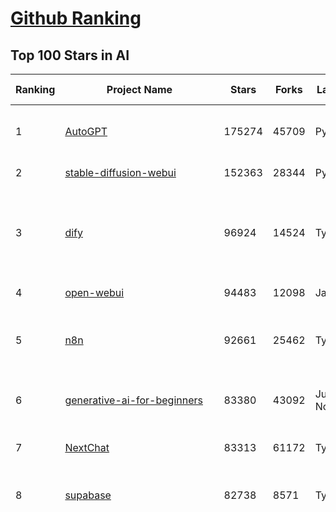 [Github Ranking](../README.md)
==========

## Top 100 Stars in AI

| Ranking | Project Name | Stars | Forks | Language | Open Issues | Description | Last Commit |
| ------- | ------------ | ----- | ----- | -------- | ----------- | ----------- | ----------- |
| 1 | [AutoGPT](https://github.com/Significant-Gravitas/AutoGPT) | 175274 | 45709 | Python | 145 | AutoGPT is the vision of accessible AI for everyone, to use and to build on. Our mission is to provide the tools, so that you can focus on what matters. | 2025-05-14T01:02:28Z |
| 2 | [stable-diffusion-webui](https://github.com/AUTOMATIC1111/stable-diffusion-webui) | 152363 | 28344 | Python | 2338 | Stable Diffusion web UI | 2025-05-03T06:17:03Z |
| 3 | [dify](https://github.com/langgenius/dify) | 96924 | 14524 | TypeScript | 598 | Dify is an open-source LLM app development platform. Dify's intuitive interface combines AI workflow, RAG pipeline, agent capabilities, model management, observability features and more, letting you quickly go from prototype to production. | 2025-05-14T03:47:15Z |
| 4 | [open-webui](https://github.com/open-webui/open-webui) | 94483 | 12098 | JavaScript | 164 | User-friendly AI Interface (Supports Ollama, OpenAI API, ...) | 2025-05-13T12:53:52Z |
| 5 | [n8n](https://github.com/n8n-io/n8n) | 92661 | 25462 | TypeScript | 450 | Fair-code workflow automation platform with native AI capabilities. Combine visual building with custom code, self-host or cloud, 400+ integrations. | 2025-05-14T03:20:09Z |
| 6 | [generative-ai-for-beginners](https://github.com/microsoft/generative-ai-for-beginners) | 83380 | 43092 | Jupyter Notebook | 3 | 21 Lessons, Get Started Building with Generative AI  🔗 https://microsoft.github.io/generative-ai-for-beginners/ | 2025-05-12T03:57:34Z |
| 7 | [NextChat](https://github.com/ChatGPTNextWeb/NextChat) | 83313 | 61172 | TypeScript | 630 | ✨ Light and Fast AI Assistant. Support: Web \| iOS \| MacOS \| Android \|  Linux \| Windows | 2025-04-19T08:00:42Z |
| 8 | [supabase](https://github.com/supabase/supabase) | 82738 | 8571 | TypeScript | 236 | The open source Firebase alternative. Supabase gives you a dedicated Postgres database to build your web, mobile, and AI applications. | 2025-05-13T19:26:49Z |
| 9 | [funNLP](https://github.com/fighting41love/funNLP) | 73238 | 14853 | Python | 33 | 中英文敏感词、语言检测、中外手机/电话归属地/运营商查询、名字推断性别、手机号抽取、身份证抽取、邮箱抽取、中日文人名库、中文缩写库、拆字词典、词汇情感值、停用词、反动词表、暴恐词表、繁简体转换、英文模拟中文发音、汪峰歌词生成器、职业名称词库、同义词库、反义词库、否定词库、汽车品牌词库、汽车零件词库、连续英文切割、各种中文词向量、公司名字大全、古诗词库、IT词库、财经词库、成语词库、地名词库、历史名人词库、诗词词库、医学词库、饮食词库、法律词库、汽车词库、动物词库、中文聊天语料、中文谣言数据、百度中文问答数据集、句子相似度匹配算法集合、bert资源、文本生成&摘要相关工具、cocoNLP信息抽取工具、国内电话号码正则匹配、清华大学XLORE:中英文跨语言百科知识图谱、清华大学人工智能技术系列报告、自然语言生成、NLU太难了系列、自动对联数据及机器人、用户名黑名单列表、罪名法务名词及分类模型、微信公众号语料、cs224n深度学习自然语言处理课程、中文手写汉字识别、中文自然语言处理 语料/数据集、变量命名神器、分词语料库+代码、任务型对话英文数据集、ASR 语音数据集 + 基于深度学习的中文语音识别系统、笑声检测器、Microsoft多语言数字/单位/如日期时间识别包、中华新华字典数据库及api(包括常用歇后语、成语、词语和汉字)、文档图谱自动生成、SpaCy 中文模型、Common Voice语音识别数据集新版、神经网络关系抽取、基于bert的命名实体识别、关键词(Keyphrase)抽取包pke、基于医疗领域知识图谱的问答系统、基于依存句法与语义角色标注的事件三元组抽取、依存句法分析4万句高质量标注数据、cnocr：用来做中文OCR的Python3包、中文人物关系知识图谱项目、中文nlp竞赛项目及代码汇总、中文字符数据、speech-aligner: 从“人声语音”及其“语言文本”产生音素级别时间对齐标注的工具、AmpliGraph: 知识图谱表示学习(Python)库：知识图谱概念链接预测、Scattertext 文本可视化(python)、语言/知识表示工具：BERT & ERNIE、中文对比英文自然语言处理NLP的区别综述、Synonyms中文近义词工具包、HarvestText领域自适应文本挖掘工具（新词发现-情感分析-实体链接等）、word2word：(Python)方便易用的多语言词-词对集：62种语言/3,564个多语言对、语音识别语料生成工具：从具有音频/字幕的在线视频创建自动语音识别(ASR)语料库、构建医疗实体识别的模型（包含词典和语料标注）、单文档非监督的关键词抽取、Kashgari中使用gpt-2语言模型、开源的金融投资数据提取工具、文本自动摘要库TextTeaser: 仅支持英文、人民日报语料处理工具集、一些关于自然语言的基本模型、基于14W歌曲知识库的问答尝试--功能包括歌词接龙and已知歌词找歌曲以及歌曲歌手歌词三角关系的问答、基于Siamese bilstm模型的相似句子判定模型并提供训练数据集和测试数据集、用Transformer编解码模型实现的根据Hacker News文章标题自动生成评论、用BERT进行序列标记和文本分类的模板代码、LitBank：NLP数据集——支持自然语言处理和计算人文学科任务的100部带标记英文小说语料、百度开源的基准信息抽取系统、虚假新闻数据集、Facebook: LAMA语言模型分析，提供Transformer-XL/BERT/ELMo/GPT预训练语言模型的统一访问接口、CommonsenseQA：面向常识的英文QA挑战、中文知识图谱资料、数据及工具、各大公司内部里大牛分享的技术文档 PDF 或者 PPT、自然语言生成SQL语句（英文）、中文NLP数据增强（EDA）工具、英文NLP数据增强工具 、基于医药知识图谱的智能问答系统、京东商品知识图谱、基于mongodb存储的军事领域知识图谱问答项目、基于远监督的中文关系抽取、语音情感分析、中文ULMFiT-情感分析-文本分类-语料及模型、一个拍照做题程序、世界各国大规模人名库、一个利用有趣中文语料库 qingyun 训练出来的中文聊天机器人、中文聊天机器人seqGAN、省市区镇行政区划数据带拼音标注、教育行业新闻语料库包含自动文摘功能、开放了对话机器人-知识图谱-语义理解-自然语言处理工具及数据、中文知识图谱：基于百度百科中文页面-抽取三元组信息-构建中文知识图谱、masr: 中文语音识别-提供预训练模型-高识别率、Python音频数据增广库、中文全词覆盖BERT及两份阅读理解数据、ConvLab：开源多域端到端对话系统平台、中文自然语言处理数据集、基于最新版本rasa搭建的对话系统、基于TensorFlow和BERT的管道式实体及关系抽取、一个小型的证券知识图谱/知识库、复盘所有NLP比赛的TOP方案、OpenCLaP：多领域开源中文预训练语言模型仓库、UER：基于不同语料+编码器+目标任务的中文预训练模型仓库、中文自然语言处理向量合集、基于金融-司法领域(兼有闲聊性质)的聊天机器人、g2pC：基于上下文的汉语读音自动标记模块、Zincbase 知识图谱构建工具包、诗歌质量评价/细粒度情感诗歌语料库、快速转化「中文数字」和「阿拉伯数字」、百度知道问答语料库、基于知识图谱的问答系统、jieba_fast 加速版的jieba、正则表达式教程、中文阅读理解数据集、基于BERT等最新语言模型的抽取式摘要提取、Python利用深度学习进行文本摘要的综合指南、知识图谱深度学习相关资料整理、维基大规模平行文本语料、StanfordNLP 0.2.0：纯Python版自然语言处理包、NeuralNLP-NeuralClassifier：腾讯开源深度学习文本分类工具、端到端的封闭域对话系统、中文命名实体识别：NeuroNER vs. BertNER、新闻事件线索抽取、2019年百度的三元组抽取比赛：“科学空间队”源码、基于依存句法的开放域文本知识三元组抽取和知识库构建、中文的GPT2训练代码、ML-NLP - 机器学习(Machine Learning)NLP面试中常考到的知识点和代码实现、nlp4han:中文自然语言处理工具集(断句/分词/词性标注/组块/句法分析/语义分析/NER/N元语法/HMM/代词消解/情感分析/拼写检查、XLM：Facebook的跨语言预训练语言模型、用基于BERT的微调和特征提取方法来进行知识图谱百度百科人物词条属性抽取、中文自然语言处理相关的开放任务-数据集-当前最佳结果、CoupletAI - 基于CNN+Bi-LSTM+Attention 的自动对对联系统、抽象知识图谱、MiningZhiDaoQACorpus - 580万百度知道问答数据挖掘项目、brat rapid annotation tool: 序列标注工具、大规模中文知识图谱数据：1.4亿实体、数据增强在机器翻译及其他nlp任务中的应用及效果、allennlp阅读理解:支持多种数据和模型、PDF表格数据提取工具 、 Graphbrain：AI开源软件库和科研工具，目的是促进自动意义提取和文本理解以及知识的探索和推断、简历自动筛选系统、基于命名实体识别的简历自动摘要、中文语言理解测评基准，包括代表性的数据集&基准模型&语料库&排行榜、树洞 OCR 文字识别 、从包含表格的扫描图片中识别表格和文字、语声迁移、Python口语自然语言处理工具集(英文)、 similarity：相似度计算工具包，java编写、海量中文预训练ALBERT模型 、Transformers 2.0 、基于大规模音频数据集Audioset的音频增强 、Poplar：网页版自然语言标注工具、图片文字去除，可用于漫画翻译 、186种语言的数字叫法库、Amazon发布基于知识的人-人开放领域对话数据集 、中文文本纠错模块代码、繁简体转换 、 Python实现的多种文本可读性评价指标、类似于人名/地名/组织机构名的命名体识别数据集 、东南大学《知识图谱》研究生课程(资料)、. 英文拼写检查库 、 wwsearch是企业微信后台自研的全文检索引擎、CHAMELEON：深度学习新闻推荐系统元架构 、 8篇论文梳理BERT相关模型进展与反思、DocSearch：免费文档搜索引擎、 LIDA：轻量交互式对话标注工具 、aili - the fastest in-memory index in the East 东半球最快并发索引 、知识图谱车音工作项目、自然语言生成资源大全 、中日韩分词库mecab的Python接口库、中文文本摘要/关键词提取、汉字字符特征提取器 (featurizer)，提取汉字的特征（发音特征、字形特征）用做深度学习的特征、中文生成任务基准测评 、中文缩写数据集、中文任务基准测评 - 代表性的数据集-基准(预训练)模型-语料库-baseline-工具包-排行榜、PySS3：面向可解释AI的SS3文本分类器机器可视化工具 、中文NLP数据集列表、COPE - 格律诗编辑程序、doccano：基于网页的开源协同多语言文本标注工具 、PreNLP：自然语言预处理库、简单的简历解析器，用来从简历中提取关键信息、用于中文闲聊的GPT2模型：GPT2-chitchat、基于检索聊天机器人多轮响应选择相关资源列表(Leaderboards、Datasets、Papers)、(Colab)抽象文本摘要实现集锦(教程 、词语拼音数据、高效模糊搜索工具、NLP数据增广资源集、微软对话机器人框架 、 GitHub Typo Corpus：大规模GitHub多语言拼写错误/语法错误数据集、TextCluster：短文本聚类预处理模块 Short text cluster、面向语音识别的中文文本规范化、BLINK：最先进的实体链接库、BertPunc：基于BERT的最先进标点修复模型、Tokenizer：快速、可定制的文本词条化库、中文语言理解测评基准，包括代表性的数据集、基准(预训练)模型、语料库、排行榜、spaCy 医学文本挖掘与信息提取 、 NLP任务示例项目代码集、 python拼写检查库、chatbot-list - 行业内关于智能客服、聊天机器人的应用和架构、算法分享和介绍、语音质量评价指标(MOSNet, BSSEval, STOI, PESQ, SRMR)、 用138GB语料训练的法文RoBERTa预训练语言模型 、BERT-NER-Pytorch：三种不同模式的BERT中文NER实验、无道词典 - 有道词典的命令行版本，支持英汉互查和在线查询、2019年NLP亮点回顾、 Chinese medical dialogue data 中文医疗对话数据集 、最好的汉字数字(中文数字)-阿拉伯数字转换工具、 基于百科知识库的中文词语多词义/义项获取与特定句子词语语义消歧、awesome-nlp-sentiment-analysis - 情感分析、情绪原因识别、评价对象和评价词抽取、LineFlow：面向所有深度学习框架的NLP数据高效加载器、中文医学NLP公开资源整理 、MedQuAD：(英文)医学问答数据集、将自然语言数字串解析转换为整数和浮点数、Transfer Learning in Natural Language Processing (NLP) 、面向语音识别的中文/英文发音辞典、Tokenizers：注重性能与多功能性的最先进分词器、CLUENER 细粒度命名实体识别 Fine Grained Named Entity Recognition、 基于BERT的中文命名实体识别、中文谣言数据库、NLP数据集/基准任务大列表、nlp相关的一些论文及代码, 包括主题模型、词向量(Word Embedding)、命名实体识别(NER)、文本分类(Text Classificatin)、文本生成(Text Generation)、文本相似性(Text Similarity)计算等，涉及到各种与nlp相关的算法，基于keras和tensorflow 、Python文本挖掘/NLP实战示例、 Blackstone：面向非结构化法律文本的spaCy pipeline和NLP模型通过同义词替换实现文本“变脸” 、中文 预训练 ELECTREA 模型: 基于对抗学习 pretrain Chinese Model 、albert-chinese-ner - 用预训练语言模型ALBERT做中文NER 、基于GPT2的特定主题文本生成/文本增广、开源预训练语言模型合集、多语言句向量包、编码、标记和实现：一种可控高效的文本生成方法、 英文脏话大列表 、attnvis：GPT2、BERT等transformer语言模型注意力交互可视化、CoVoST：Facebook发布的多语种语音-文本翻译语料库，包括11种语言(法语、德语、荷兰语、俄语、西班牙语、意大利语、土耳其语、波斯语、瑞典语、蒙古语和中文)的语音、文字转录及英文译文、Jiagu自然语言处理工具 - 以BiLSTM等模型为基础，提供知识图谱关系抽取 中文分词 词性标注 命名实体识别 情感分析 新词发现 关键词 文本摘要 文本聚类等功能、用unet实现对文档表格的自动检测，表格重建、NLP事件提取文献资源列表 、 金融领域自然语言处理研究资源大列表、CLUEDatasetSearch - 中英文NLP数据集：搜索所有中文NLP数据集，附常用英文NLP数据集 、medical_NER - 中文医学知识图谱命名实体识别 、(哈佛)讲因果推理的免费书、知识图谱相关学习资料/数据集/工具资源大列表、Forte：灵活强大的自然语言处理pipeline工具集 、Python字符串相似性算法库、PyLaia：面向手写文档分析的深度学习工具包、TextFooler：针对文本分类/推理的对抗文本生成模块、Haystack：灵活、强大的可扩展问答(QA)框架、中文关键短语抽取工具 | 2024-05-10T07:38:24Z |
| 10 | [Deep-Live-Cam](https://github.com/hacksider/Deep-Live-Cam) | 66769 | 9318 | Python | 79 | real time face swap and one-click video deepfake with only a single image | 2025-05-12T16:57:09Z |
| 11 | [AppFlowy](https://github.com/AppFlowy-IO/AppFlowy) | 62903 | 4238 | Dart | 961 | Bring projects, wikis, and teams together with AI. AppFlowy is the AI collaborative workspace where you achieve more without losing control of your data. The leading open source Notion alternative. | 2025-05-14T02:27:01Z |
| 12 | [langflow](https://github.com/langflow-ai/langflow) | 60896 | 6382 | Python | 421 | Langflow is a powerful tool for building and deploying AI-powered agents and workflows. | 2025-05-14T00:29:00Z |
| 13 | [lobe-chat](https://github.com/lobehub/lobe-chat) | 60707 | 12742 | TypeScript | 755 | 🤯 Lobe Chat - an open-source, modern-design AI chat framework. Supports Multi AI Providers( OpenAI / Claude 3 / Gemini / Ollama / DeepSeek / Qwen), Knowledge Base (file upload / knowledge management / RAG ), Multi-Modals (Plugins/Artifacts) and Thinking. One-click FREE deployment of your private ChatGPT/ Claude / DeepSeek application. | 2025-05-14T02:09:32Z |
| 14 | [browser-use](https://github.com/browser-use/browser-use) | 59988 | 6591 | Python | 384 | 🌐 Make websites accessible for AI agents. Automate tasks online with ease. | 2025-05-14T03:14:47Z |
| 15 | [MetaGPT](https://github.com/FoundationAgents/MetaGPT) | 55558 | 6602 | Python | 62 | 🌟 The Multi-Agent Framework: First AI Software Company, Towards Natural Language Programming | 2025-03-31T07:17:13Z |
| 16 | [gpt-engineer](https://github.com/AntonOsika/gpt-engineer) | 54125 | 7116 | Python | 24 | CLI platform to experiment with codegen. Precursor to: https://lovable.dev | 2024-11-17T22:47:32Z |
| 17 | [ChatGPT](https://github.com/lencx/ChatGPT) | 53753 | 6087 | Rust | 800 | 🔮 ChatGPT Desktop Application (Mac, Windows and Linux) | 2024-08-29T17:58:11Z |
| 18 | [meilisearch](https://github.com/meilisearch/meilisearch) | 51245 | 2041 | Rust | 184 | A lightning-fast search engine API bringing AI-powered hybrid search to your sites and applications. | 2025-05-13T14:35:49Z |
| 19 | [LLMs-from-scratch](https://github.com/rasbt/LLMs-from-scratch) | 48880 | 7007 | Jupyter Notebook | 1 | Implement a ChatGPT-like LLM in PyTorch from scratch, step by step | 2025-04-20T02:16:18Z |
| 20 | [LLaMA-Factory](https://github.com/hiyouga/LLaMA-Factory) | 48817 | 5936 | Python | 452 | Unified Efficient Fine-Tuning of 100+ LLMs & VLMs (ACL 2024) | 2025-05-13T09:01:58Z |
| 21 | [awesome-mcp-servers](https://github.com/punkpeye/awesome-mcp-servers) | 48332 | 3581 | None | 19 | A collection of MCP servers. | 2025-05-12T12:30:25Z |
| 22 | [system-prompts-and-models-of-ai-tools](https://github.com/x1xhlol/system-prompts-and-models-of-ai-tools) | 44877 | 13605 | None | 11 | FULL v0, Cursor, Manus, Same.dev, Lovable, Devin, Replit Agent, Windsurf Agent & VSCode Agent (And other Open Sourced) System Prompts, Tools & AI Models. | 2025-05-12T09:41:47Z |
| 23 | [autogen](https://github.com/microsoft/autogen) | 44414 | 6708 | Python | 502 | A programming framework for agentic AI 🤖 PyPi: autogen-agentchat Discord: https://aka.ms/autogen-discord Office Hour: https://aka.ms/autogen-officehour | 2025-05-13T21:36:04Z |
| 24 | [anything-llm](https://github.com/Mintplex-Labs/anything-llm) | 44009 | 4305 | JavaScript | 238 | The all-in-one Desktop & Docker AI application with built-in RAG, AI agents, No-code agent builder, MCP compatibility,  and more. | 2025-05-14T01:57:33Z |
| 25 | [crawl4ai](https://github.com/unclecode/crawl4ai) | 43006 | 3967 | Python | 115 | 🚀🤖 Crawl4AI: Open-source LLM Friendly Web Crawler & Scraper. Don't be shy, join here: https://discord.gg/jP8KfhDhyN | 2025-05-13T12:03:25Z |
| 26 | [JeecgBoot](https://github.com/jeecgboot/JeecgBoot) | 42679 | 15334 | Java | 44 | 🔥一款基于AIGC和低代码引擎的AI低代码平台，旨在帮助企业快速实现低代码开发和构建、部署个性化的 AI 应用。 前后端分离 SpringBoot，SpringCloud，Ant Design&Vue3，Mybatis，Shiro！强大的代码生成器让前后端代码一键生成，无需写任何代码! 成套AI大模型功能: AI模型管理、AI应用、知识库、AI流程编排、AI对话助手等； | 2025-05-14T01:21:36Z |
| 27 | [OpenBB](https://github.com/OpenBB-finance/OpenBB) | 41355 | 3696 | Python | 39 | Investment Research for Everyone, Everywhere. | 2025-05-14T00:53:12Z |
| 28 | [ColossalAI](https://github.com/hpcaitech/ColossalAI) | 40874 | 4507 | Python | 427 | Making large AI models cheaper, faster and more accessible | 2025-05-14T02:57:23Z |
| 29 | [kong](https://github.com/Kong/kong) | 40810 | 4914 | Lua | 69 | 🦍 The Cloud-Native API Gateway and AI Gateway. | 2025-05-14T03:13:27Z |
| 30 | [ailearning](https://github.com/apachecn/ailearning) | 40779 | 11557 | Python | 2 | AiLearning：数据分析+机器学习实战+线性代数+PyTorch+NLTK+TF2 | 2024-11-12T16:21:55Z |
| 31 | [ClickHouse](https://github.com/ClickHouse/ClickHouse) | 40618 | 7292 | C++ | 4078 | ClickHouse® is a real-time analytics database management system | 2025-05-14T03:47:04Z |
| 32 | [airflow](https://github.com/apache/airflow) | 40035 | 15007 | Python | 1101 | Apache Airflow - A platform to programmatically author, schedule, and monitor workflows | 2025-05-13T21:11:45Z |
| 33 | [firecrawl](https://github.com/mendableai/firecrawl) | 38077 | 3465 | TypeScript | 167 | 🔥 Turn entire websites into LLM-ready markdown or structured data. Scrape, crawl and extract with a single API. | 2025-05-13T21:18:27Z |
| 34 | [quivr](https://github.com/QuivrHQ/quivr) | 37831 | 3637 | Python | 5 | Opiniated RAG for integrating GenAI in your apps 🧠   Focus on your product rather than the RAG. Easy integration in existing products with customisation!  Any LLM: GPT4, Groq, Llama. Any Vectorstore: PGVector, Faiss. Any Files. Anyway you want.  | 2025-05-13T19:16:51Z |
| 35 | [GitHubDaily](https://github.com/GitHubDaily/GitHubDaily) | 37794 | 3951 | None | 347 | 坚持分享 GitHub 上高质量、有趣实用的开源技术教程、开发者工具、编程网站、技术资讯。A list cool, interesting projects of GitHub. | 2025-03-20T08:54:47Z |
| 36 | [AI-For-Beginners](https://github.com/microsoft/AI-For-Beginners) | 37465 | 6909 | Jupyter Notebook | 23 | 12 Weeks, 24 Lessons, AI for All! | 2025-04-29T16:09:57Z |
| 37 | [Open-Assistant](https://github.com/LAION-AI/Open-Assistant) | 37345 | 3267 | Python | 227 | OpenAssistant is a chat-based assistant that understands tasks, can interact with third-party systems, and retrieve information dynamically to do so. | 2024-08-17T01:55:35Z |
| 38 | [photoprism](https://github.com/photoprism/photoprism) | 37314 | 2065 | Go | 419 | AI-Powered Photos App for the Decentralized Web 🌈💎✨ | 2025-05-13T17:38:49Z |
| 39 | [ray](https://github.com/ray-project/ray) | 37021 | 6279 | Python | 3780 | Ray is an AI compute engine. Ray consists of a core distributed runtime and a set of AI Libraries for accelerating ML workloads. | 2025-05-14T00:55:07Z |
| 40 | [upscayl](https://github.com/upscayl/upscayl) | 36843 | 1696 | TypeScript | 68 | 🆙 Upscayl - #1 Free and Open Source AI Image Upscaler for Linux, MacOS and Windows. | 2025-04-25T13:23:15Z |
| 41 | [chatgpt-on-wechat](https://github.com/zhayujie/chatgpt-on-wechat) | 36733 | 9190 | Python | 291 | 基于大模型搭建的聊天机器人，同时支持 微信公众号、企业微信应用、飞书、钉钉 等接入，可选择GPT4.1/GPT-4o/GPT-o1/ DeepSeek/Claude/文心一言/讯飞星火/通义千问/ Gemini/GLM-4/Kimi/LinkAI，能处理文本、语音和图片，访问操作系统和互联网，支持基于自有知识库进行定制企业智能客服。 | 2025-04-20T09:22:54Z |
| 42 | [MockingBird](https://github.com/babysor/MockingBird) | 36245 | 5256 | Python | 476 | 🚀AI拟声: 5秒内克隆您的声音并生成任意语音内容 Clone a voice in 5 seconds to generate arbitrary speech in real-time | 2024-11-15T05:00:29Z |
| 43 | [google-research](https://github.com/google-research/google-research) | 35524 | 8085 | Jupyter Notebook | 961 | Google Research | 2025-05-13T17:36:46Z |
| 44 | [chatbox](https://github.com/chatboxai/chatbox) | 34743 | 3318 | TypeScript | 680 | User-friendly Desktop Client App for AI Models/LLMs (GPT, Claude, Gemini, Ollama...) | 2025-05-14T03:02:10Z |
| 45 | [gold-miner](https://github.com/xitu/gold-miner) | 34088 | 5043 | None | 5 | 🥇掘金翻译计划，可能是世界最大最好的英译中技术社区，最懂读者和译者的翻译平台： | 2024-04-17T09:44:37Z |
| 46 | [AgentGPT](https://github.com/reworkd/AgentGPT) | 34048 | 9413 | TypeScript | 127 | 🤖 Assemble, configure, and deploy autonomous AI Agents in your browser. | 2025-04-29T01:19:32Z |
| 47 | [aider](https://github.com/Aider-AI/aider) | 32900 | 2987 | Python | 797 | aider is AI pair programming in your terminal | 2025-05-13T20:45:06Z |
| 48 | [gpt-pilot](https://github.com/Pythagora-io/gpt-pilot) | 32685 | 3319 | Python | 235 | The first real AI developer | 2025-03-04T06:26:32Z |
| 49 | [LocalAI](https://github.com/mudler/LocalAI) | 32564 | 2480 | Go | 440 | :robot: The free, Open Source alternative to OpenAI, Claude and others. Self-hosted and local-first. Drop-in replacement for OpenAI,  running on consumer-grade hardware. No GPU required. Runs gguf, transformers, diffusers and many more models architectures. Features: Generate Text, Audio, Video, Images, Voice Cloning, Distributed, P2P inference | 2025-05-14T01:54:34Z |
| 50 | [MoneyPrinterTurbo](https://github.com/harry0703/MoneyPrinterTurbo) | 32337 | 4554 | Python | 116 | 利用AI大模型，一键生成高清短视频 Generate short videos with one click using AI LLM. | 2025-05-13T08:29:50Z |
| 51 | [awesome-llm-apps](https://github.com/Shubhamsaboo/awesome-llm-apps) | 31886 | 3583 | Python | 7 | Collection of awesome LLM apps with AI Agents and RAG using OpenAI, Anthropic, Gemini and opensource models. | 2025-05-13T01:34:47Z |
| 52 | [spaCy](https://github.com/explosion/spaCy) | 31547 | 4502 | Python | 174 | 💫 Industrial-strength Natural Language Processing (NLP) in Python | 2025-05-12T05:47:51Z |
| 53 | [crewAI](https://github.com/crewAIInc/crewAI) | 31536 | 4219 | Python | 67 | Framework for orchestrating role-playing, autonomous AI agents. By fostering collaborative intelligence, CrewAI empowers agents to work together seamlessly, tackling complex tasks. | 2025-05-14T00:31:05Z |
| 54 | [fairseq](https://github.com/facebookresearch/fairseq) | 31426 | 6522 | Python | 1174 | Facebook AI Research Sequence-to-Sequence Toolkit written in Python. | 2025-01-09T16:43:36Z |
| 55 | [chatbot-ui](https://github.com/mckaywrigley/chatbot-ui) | 31220 | 8836 | TypeScript | 167 | AI chat for any model. | 2024-08-03T00:38:07Z |
| 56 | [tabby](https://github.com/TabbyML/tabby) | 31110 | 1462 | Rust | 182 | Self-hosted AI coding assistant | 2025-05-14T03:44:54Z |
| 57 | [fabric](https://github.com/danielmiessler/fabric) | 31082 | 3212 | Go | 201 | fabric is an open-source framework for augmenting humans using AI. It provides a modular framework for solving specific problems using a crowdsourced set of AI prompts that can be used anywhere. | 2025-05-10T07:42:12Z |
| 58 | [ruoyi-vue-pro](https://github.com/YunaiV/ruoyi-vue-pro) | 30937 | 6647 | Java | 13 | 🔥 官方推荐 🔥 RuoYi-Vue 全新 Pro 版本，优化重构所有功能。基于 Spring Boot + MyBatis Plus + Vue & Element 实现的后台管理系统 + 微信小程序，支持 RBAC 动态权限、数据权限、SaaS 多租户、Flowable 工作流、三方登录、支付、短信、商城、CRM、ERP、AI 大模型等功能。你的 ⭐️ Star ⭐️，是作者生发的动力！ | 2025-05-13T13:27:29Z |
| 59 | [netron](https://github.com/lutzroeder/netron) | 30181 | 2902 | JavaScript | 19 | Visualizer for neural network, deep learning and machine learning models | 2025-05-14T01:44:18Z |
| 60 | [khoj](https://github.com/khoj-ai/khoj) | 30029 | 1674 | Python | 68 | Your AI second brain. Self-hostable. Get answers from the web or your docs. Build custom agents, schedule automations, do deep research. Turn any online or local LLM into your personal, autonomous AI (gpt, claude, gemini, llama, qwen, mistral). Get started - free. | 2025-05-13T19:05:09Z |
| 61 | [AI-Expert-Roadmap](https://github.com/AMAI-GmbH/AI-Expert-Roadmap) | 29843 | 2527 | JavaScript | 19 | Roadmap to becoming an Artificial Intelligence Expert in 2022 | 2023-12-31T02:20:16Z |
| 62 | [cursor](https://github.com/getcursor/cursor) | 29832 | 1885 | None | 1686 | The AI Code Editor | 2024-10-13T19:23:26Z |
| 63 | [roop](https://github.com/s0md3v/roop) | 29785 | 6749 | Python | 0 | one-click face swap | 2024-08-19T12:57:17Z |
| 64 | [docling](https://github.com/docling-project/docling) | 29693 | 1873 | Python | 348 | Get your documents ready for gen AI | 2025-05-14T03:31:58Z |
| 65 | [Mr.-Ranedeer-AI-Tutor](https://github.com/JushBJJ/Mr.-Ranedeer-AI-Tutor) | 29521 | 3371 | None | 13 | A GPT-4 AI Tutor Prompt for customizable personalized learning experiences. | 2024-03-25T13:06:55Z |
| 66 | [pytorch-lightning](https://github.com/Lightning-AI/pytorch-lightning) | 29460 | 3494 | Python | 936 | Pretrain, finetune ANY AI model of ANY size on multiple GPUs, TPUs with zero code changes. | 2025-05-12T10:22:11Z |
| 67 | [mem0](https://github.com/mem0ai/mem0) | 29288 | 2819 | Python | 263 | Memory for AI Agents; SOTA in AI Agent Memory; Announcing OpenMemory MCP - local and secure memory management. | 2025-05-14T03:03:41Z |
| 68 | [Jobs_Applier_AI_Agent_AIHawk](https://github.com/feder-cr/Jobs_Applier_AI_Agent_AIHawk) | 28132 | 4214 | Python | 26 | AIHawk aims to easy job hunt process by automating the job application process. Utilizing artificial intelligence, it enables users to apply for multiple jobs in a tailored way. | 2025-05-12T07:19:02Z |
| 69 | [exo](https://github.com/exo-explore/exo) | 28085 | 1757 | Python | 336 | Run your own AI cluster at home with everyday devices 📱💻 🖥️⌚ | 2025-03-21T22:23:32Z |
| 70 | [mindsdb](https://github.com/mindsdb/mindsdb) | 27933 | 4961 | Python | 69 | AI's query engine - Platform for building AI that can learn and answer questions over large scale federated data. | 2025-05-13T17:44:23Z |
| 71 | [ai-hedge-fund](https://github.com/virattt/ai-hedge-fund) | 27239 | 4700 | Python | 70 | An AI Hedge Fund Team | 2025-05-13T23:43:16Z |
| 72 | [so-vits-svc](https://github.com/svc-develop-team/so-vits-svc) | 27052 | 4980 | Python | 21 | SoftVC VITS Singing Voice Conversion | 2023-11-11T13:11:31Z |
| 73 | [agno](https://github.com/agno-agi/agno) | 26600 | 3367 | Python | 50 | Agno is a lightweight library for building Agents with memory, knowledge, tools and reasoning. | 2025-05-13T22:40:35Z |
| 74 | [continue](https://github.com/continuedev/continue) | 26192 | 2765 | TypeScript | 814 | ⏩ Create, share, and use custom AI code assistants with our open-source IDE extensions and hub of models, rules, prompts, docs, and other building blocks | 2025-05-14T00:49:09Z |
| 75 | [generative-models](https://github.com/Stability-AI/generative-models) | 25848 | 2868 | Python | 263 | Generative Models by Stability AI | 2025-04-04T03:32:07Z |
| 76 | [Folo](https://github.com/RSSNext/Folo) | 25796 | 1103 | TypeScript | 142 | 🧡 Follow everything in one place | 2025-05-14T02:18:43Z |
| 77 | [nx](https://github.com/nrwl/nx) | 25646 | 2513 | TypeScript | 623 | Build system, optimized for monorepos, with AI-powered architectural awareness and advanced CI capabilities. | 2025-05-14T02:49:31Z |
| 78 | [LibreChat](https://github.com/danny-avila/LibreChat) | 25495 | 4391 | TypeScript | 144 | Enhanced ChatGPT Clone: Features Agents, DeepSeek, Anthropic, AWS, OpenAI, Assistants API, Azure, Groq, o1, GPT-4o, Mistral, OpenRouter, Vertex AI, Gemini, Artifacts, AI model switching, message search, Code Interpreter, langchain, DALL-E-3, OpenAPI Actions, Functions, Secure Multi-User Auth, Presets, open-source for self-hosting. Active project. | 2025-05-13T19:31:08Z |
| 79 | [cursor-free-vip](https://github.com/yeongpin/cursor-free-vip) | 25339 | 3162 | Python | 343 | [Support 0.49.x]（Reset Cursor AI MachineID & Bypass Higher Token Limit） Cursor Ai ，自动重置机器ID ， 免费升级使用Pro功能: You've reached your trial request limit. / Too many free trial accounts used on this machine. Please upgrade to pro. We have this limit in place to prevent abuse. Please let us know if you believe this is a mistake. | 2025-05-12T03:31:22Z |
| 80 | [composio](https://github.com/ComposioHQ/composio) | 25247 | 4424 | Python | 41 | Composio equip's your AI agents & LLMs with 100+ high-quality integrations via function calling | 2025-05-09T20:33:35Z |
| 81 | [InvokeAI](https://github.com/invoke-ai/InvokeAI) | 25087 | 2548 | TypeScript | 702 | Invoke is a leading creative engine for Stable Diffusion models, empowering professionals, artists, and enthusiasts to generate and create visual media using the latest AI-driven technologies. The solution offers an industry leading WebUI, and serves as the foundation for multiple commercial products. | 2025-05-14T00:46:56Z |
| 82 | [Genesis](https://github.com/Genesis-Embodied-AI/Genesis) | 24992 | 2222 | Python | 144 | A generative world for general-purpose robotics & embodied AI learning. | 2025-05-13T14:39:13Z |
| 83 | [semantic-kernel](https://github.com/microsoft/semantic-kernel) | 24414 | 3815 | C# | 429 | Integrate cutting-edge LLM technology quickly and easily into your apps | 2025-05-14T03:16:09Z |
| 84 | [kratos](https://github.com/go-kratos/kratos) | 24296 | 4084 | Go | 13 | Your ultimate Go microservices framework for the cloud-native era. | 2025-04-29T07:46:20Z |
| 85 | [FastGPT](https://github.com/labring/FastGPT) | 24043 | 6214 | TypeScript | 521 | FastGPT is a knowledge-based platform built on the LLMs, offers a comprehensive suite of out-of-the-box capabilities such as data processing, RAG retrieval, and visual AI workflow orchestration, letting you easily develop and deploy complex question-answering systems without the need for extensive setup or configuration. | 2025-05-13T13:25:16Z |
| 86 | [modular](https://github.com/modular/modular) | 24037 | 2611 | Mojo | 670 | The Modular Platform (includes MAX & Mojo) | 2025-05-13T22:27:22Z |
| 87 | [llm-app](https://github.com/pathwaycom/llm-app) | 23920 | 413 | Jupyter Notebook | 5 | Ready-to-run cloud templates for RAG, AI pipelines, and enterprise search with live data. 🐳Docker-friendly.⚡Always in sync with Sharepoint, Google Drive, S3, Kafka, PostgreSQL, real-time data APIs, and more. | 2025-05-07T15:59:40Z |
| 88 | [qdrant](https://github.com/qdrant/qdrant) | 23511 | 1618 | Rust | 331 | Qdrant - High-performance, massive-scale Vector Database and Vector Search Engine for the next generation of AI. Also available in the cloud https://cloud.qdrant.io/ | 2025-05-14T00:16:24Z |
| 89 | [Warp](https://github.com/warpdotdev/Warp) | 23412 | 451 | None | 2875 | Warp is a modern, Rust-based terminal with AI built in so you and your team can build great software, faster. | 2025-04-25T18:02:31Z |
| 90 | [PDFMathTranslate](https://github.com/Byaidu/PDFMathTranslate) | 23379 | 2008 | Python | 98 | PDF scientific paper translation with preserved formats - 基于 AI 完整保留排版的 PDF 文档全文双语翻译，支持 Google/DeepL/Ollama/OpenAI 等服务，提供 CLI/GUI/MCP/Docker/Zotero | 2025-05-09T17:36:32Z |
| 91 | [500-AI-Machine-learning-Deep-learning-Computer-vision-NLP-Projects-with-code](https://github.com/ashishpatel26/500-AI-Machine-learning-Deep-learning-Computer-vision-NLP-Projects-with-code) | 23342 | 5617 | None | 43 | 500 AI Machine learning Deep learning Computer vision NLP Projects with code | 2024-07-26T13:06:49Z |
| 92 | [Chat2DB](https://github.com/CodePhiliaX/Chat2DB) | 22915 | 2483 | Java | 452 | 🔥🔥🔥AI-driven database tool and SQL client, The hottest GUI client, supporting MySQL, Oracle, PostgreSQL, DB2, SQL Server, DB2, SQLite, H2, ClickHouse, and more. | 2025-03-05T07:57:52Z |
| 93 | [facefusion](https://github.com/facefusion/facefusion) | 22887 | 3529 | Python | 0 | Industry leading face manipulation platform | 2025-05-05T14:55:09Z |
| 94 | [gin-vue-admin](https://github.com/flipped-aurora/gin-vue-admin) | 22826 | 6681 | Go | 23 | 🚀Vite+Vue3+Gin拥有AI辅助的基础开发平台，支持TS和JS混用。它集成了JWT鉴权、权限管理、动态路由、显隐可控组件、分页封装、多点登录拦截、资源权限、上传下载、代码生成器、表单生成器和可配置的导入导出等开发必备功能。 | 2025-05-14T02:53:13Z |
| 95 | [frigate](https://github.com/blakeblackshear/frigate) | 22544 | 2099 | TypeScript | 102 | NVR with realtime local object detection for IP cameras | 2025-05-13T14:30:20Z |
| 96 | [learnopencv](https://github.com/spmallick/learnopencv) | 21909 | 11703 | Jupyter Notebook | 229 | Learn OpenCV  : C++ and Python Examples | 2025-05-13T13:55:23Z |
| 97 | [Perplexica](https://github.com/ItzCrazyKns/Perplexica) | 21849 | 2232 | TypeScript | 131 | Perplexica is an AI-powered search engine. It is an Open source alternative to Perplexity AI | 2025-05-13T14:44:20Z |
| 98 | [serve](https://github.com/jina-ai/serve) | 21563 | 2225 | Python | 2 | ☁️ Build multimodal AI applications with cloud-native stack | 2025-03-24T13:59:54Z |
| 99 | [gpt-crawler](https://github.com/BuilderIO/gpt-crawler) | 21478 | 2300 | TypeScript | 93 | Crawl a site to generate knowledge files to create your own custom GPT from a URL | 2025-01-23T00:18:52Z |
| 100 | [gpt-researcher](https://github.com/assafelovic/gpt-researcher) | 21371 | 2792 | Python | 103 | LLM based autonomous agent that conducts deep local and web research on any topic and generates a long report with citations. | 2025-05-12T19:26:21Z |

